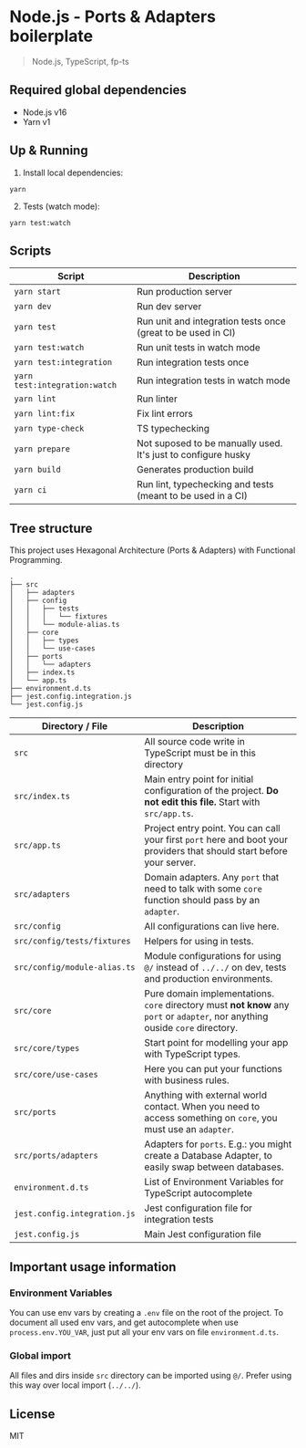 # Node.js - Ports & Adapters boilerplate

> Node.js, TypeScript, fp-ts

## Required global dependencies

- Node.js v16
- Yarn v1

## Up & Running

1. Install local dependencies:

```terminal
yarn
```

2. Tests (watch mode):

```terminal
yarn test:watch
```

## Scripts

| Script                        | Description                                                   |
| ----------------------------- | ------------------------------------------------------------- |
| `yarn start`                  | Run production server                                         |
| `yarn dev`                    | Run dev server                                                |
| `yarn test`                   | Run unit and integration tests once (great to be used in CI)  |
| `yarn test:watch`             | Run unit tests in watch mode                                  |
| `yarn test:integration`       | Run integration tests once                                    |
| `yarn test:integration:watch` | Run integration tests in watch mode                           |
| `yarn lint`                   | Run linter                                                    |
| `yarn lint:fix`               | Fix lint errors                                               |
| `yarn type-check`             | TS typechecking                                               |
| `yarn prepare`                | Not suposed to be manually used. It's just to configure husky |
| `yarn build`                  | Generates production build                                    |
| `yarn ci`                     | Run lint, typechecking and tests (meant to be used in a CI)   |

## Tree structure

This project uses Hexagonal Architecture (Ports & Adapters) with Functional Programming.

```terminal
.
├── src
│   ├── adapters
│   ├── config
│   │   ├── tests
│   │   │   └── fixtures
│   │   └── module-alias.ts
│   ├── core
│   │   ├── types
│   │   └── use-cases
│   ├── ports
│   │   └── adapters
│   ├── index.ts
│   └── app.ts
├── environment.d.ts
├── jest.config.integration.js
└── jest.config.js
```

| Directory / File             | Description                                                                                                                    |
| ---------------------------- | ------------------------------------------------------------------------------------------------------------------------------ |
| `src`                        | All source code write in TypeScript must be in this directory                                                                  |
| `src/index.ts`               | Main entry point for initial configuration of the project. **Do not edit this file.** Start with `src/app.ts`.                 |
| `src/app.ts`                 | Project entry point. You can call your first `port` here and boot your providers that should start before your server.         |
| `src/adapters`               | Domain adapters. Any `port` that need to talk with some `core` function should pass by an `adapter`.                           |
| `src/config`                 | All configurations can live here.                                                                                              |
| `src/config/tests/fixtures`  | Helpers for using in tests.                                                                                                    |
| `src/config/module-alias.ts` | Module configurations for using `@/` instead of `../../` on dev, tests and production environments.                            |
| `src/core`                   | Pure domain implementations. `core` directory must **not know** any `port` or `adapter`, nor anything ouside `core` directory. |
| `src/core/types`             | Start point for modelling your app with TypeScript types.                                                                      |
| `src/core/use-cases`         | Here you can put your functions with business rules.                                                                           |
| `src/ports`                  | Anything with external world contact. When you need to access something on `core`, you must use an `adapter`.                  |
| `src/ports/adapters`         | Adapters for `ports`. E.g.: you might create a Database Adapter, to easily swap between databases.                             |
| `environment.d.ts`           | List of Environment Variables for TypeScript autocomplete                                                                      |
| `jest.config.integration.js` | Jest configuration file for integration tests                                                                                  |
| `jest.config.js`             | Main Jest configuration file                                                                                                   |

## Important usage information

### Environment Variables

You can use env vars by creating a `.env` file on the root of the project.
To document all used env vars, and get autocomplete when use `process.env.YOU_VAR`,
just put all your env vars on file `environment.d.ts`.

### Global import

All files and dirs inside `src` directory can be imported using `@/`.
Prefer using this way over local import (`../../`).

## License

MIT
